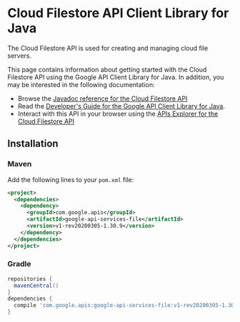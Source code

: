 # Cloud Filestore API Client Library for Java

The Cloud Filestore API is used for creating and managing cloud file servers.

This page contains information about getting started with the Cloud Filestore API
using the Google API Client Library for Java. In addition, you may be interested
in the following documentation:

* Browse the [Javadoc reference for the Cloud Filestore API][javadoc]
* Read the [Developer's Guide for the Google API Client Library for Java][google-api-client].
* Interact with this API in your browser using the [APIs Explorer for the Cloud Filestore API][api-explorer]

## Installation

### Maven

Add the following lines to your `pom.xml` file:

```xml
<project>
  <dependencies>
    <dependency>
      <groupId>com.google.apis</groupId>
      <artifactId>google-api-services-file</artifactId>
      <version>v1-rev20200305-1.30.9</version>
    </dependency>
  </dependencies>
</project>
```

### Gradle

```gradle
repositories {
  mavenCentral()
}
dependencies {
  compile 'com.google.apis:google-api-services-file:v1-rev20200305-1.30.9'
}
```

[javadoc]: https://googleapis.dev/java/google-api-services-file/latest/index.html
[google-api-client]: https://github.com/googleapis/google-api-java-client/
[api-explorer]: https://developers.google.com/apis-explorer/#p/file/v1/
